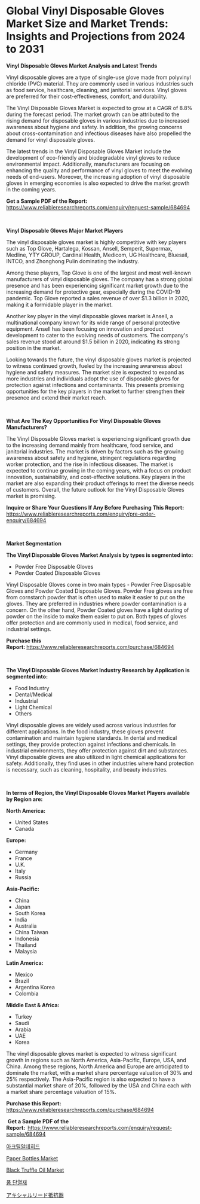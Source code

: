 <p><h1>Global Vinyl Disposable Gloves Market Size and Market Trends: Insights and Projections from 2024 to 2031</h1></p><p><strong>Vinyl Disposable Gloves Market Analysis and Latest Trends</strong></p>
<p><p>Vinyl disposable gloves are a type of single-use glove made from polyvinyl chloride (PVC) material. They are commonly used in various industries such as food service, healthcare, cleaning, and janitorial services. Vinyl gloves are preferred for their cost-effectiveness, comfort, and durability.</p><p>The Vinyl Disposable Gloves Market is expected to grow at a CAGR of 8.8% during the forecast period. The market growth can be attributed to the rising demand for disposable gloves in various industries due to increased awareness about hygiene and safety. In addition, the growing concerns about cross-contamination and infectious diseases have also propelled the demand for vinyl disposable gloves.</p><p>The latest trends in the Vinyl Disposable Gloves Market include the development of eco-friendly and biodegradable vinyl gloves to reduce environmental impact. Additionally, manufacturers are focusing on enhancing the quality and performance of vinyl gloves to meet the evolving needs of end-users. Moreover, the increasing adoption of vinyl disposable gloves in emerging economies is also expected to drive the market growth in the coming years.</p></p>
<p><strong>Get a Sample PDF of the Report:&nbsp;</strong> <a href="https://www.reliableresearchreports.com/enquiry/request-sample/684694">https://www.reliableresearchreports.com/enquiry/request-sample/684694</a></p>
<p>&nbsp;</p>
<p><strong>Vinyl Disposable Gloves Major Market Players</strong></p>
<p><p>The vinyl disposable gloves market is highly competitive with key players such as Top Glove, Hartalega, Kossan, Ansell, Semperit, Supermax, Medline, YTY GROUP, Cardinal Health, Medicom, UG Healthcare, Bluesail, INTCO, and Zhonghong Pulin dominating the industry. </p><p>Among these players, Top Glove is one of the largest and most well-known manufacturers of vinyl disposable gloves. The company has a strong global presence and has been experiencing significant market growth due to the increasing demand for protective gear, especially during the COVID-19 pandemic. Top Glove reported a sales revenue of over $1.3 billion in 2020, making it a formidable player in the market. </p><p>Another key player in the vinyl disposable gloves market is Ansell, a multinational company known for its wide range of personal protective equipment. Ansell has been focusing on innovation and product development to cater to the evolving needs of customers. The company's sales revenue stood at around $1.5 billion in 2020, indicating its strong position in the market. </p><p>Looking towards the future, the vinyl disposable gloves market is projected to witness continued growth, fueled by the increasing awareness about hygiene and safety measures. The market size is expected to expand as more industries and individuals adopt the use of disposable gloves for protection against infections and contaminants. This presents promising opportunities for the key players in the market to further strengthen their presence and extend their market reach.</p></p>
<p>&nbsp;</p>
<p><strong>What Are The Key Opportunities For Vinyl Disposable Gloves Manufacturers?</strong></p>
<p><p>The Vinyl Disposable Gloves market is experiencing significant growth due to the increasing demand mainly from healthcare, food service, and janitorial industries. The market is driven by factors such as the growing awareness about safety and hygiene, stringent regulations regarding worker protection, and the rise in infectious diseases. The market is expected to continue growing in the coming years, with a focus on product innovation, sustainability, and cost-effective solutions. Key players in the market are also expanding their product offerings to meet the diverse needs of customers. Overall, the future outlook for the Vinyl Disposable Gloves market is promising.</p></p>
<p><strong>Inquire or Share Your Questions If Any Before Purchasing This Report:</strong> <a href="https://www.reliableresearchreports.com/enquiry/pre-order-enquiry/684694">https://www.reliableresearchreports.com/enquiry/pre-order-enquiry/684694</a></p>
<p>&nbsp;</p>
<p><strong>Market Segmentation</strong></p>
<p><strong>The Vinyl Disposable Gloves Market Analysis by types is segmented into:</strong></p>
<p><ul><li>Powder Free Disposable Gloves</li><li>Powder Coated Disposable Gloves</li></ul></p>
<p><p>Vinyl Disposable Gloves come in two main types - Powder Free Disposable Gloves and Powder Coated Disposable Gloves. Powder Free gloves are free from cornstarch powder that is often used to make it easier to put on the gloves. They are preferred in industries where powder contamination is a concern. On the other hand, Powder Coated gloves have a light dusting of powder on the inside to make them easier to put on. Both types of gloves offer protection and are commonly used in medical, food service, and industrial settings.</p></p>
<p><strong>Purchase this Report:&nbsp;</strong><a href="https://www.reliableresearchreports.com/purchase/684694">https://www.reliableresearchreports.com/purchase/684694</a></p>
<p>&nbsp;</p>
<p><strong>The Vinyl Disposable Gloves Market Industry Research by Application is segmented into:</strong></p>
<p><ul><li>Food Industry</li><li>Dental/Medical</li><li>Industrial</li><li>Light Chemical</li><li>Others</li></ul></p>
<p><p>Vinyl disposable gloves are widely used across various industries for different applications. In the food industry, these gloves prevent contamination and maintain hygiene standards. In dental and medical settings, they provide protection against infections and chemicals. In industrial environments, they offer protection against dirt and substances. Vinyl disposable gloves are also utilized in light chemical applications for safety. Additionally, they find uses in other industries where hand protection is necessary, such as cleaning, hospitality, and beauty industries.</p></p>
<p>&nbsp;</p>
<p><strong>In terms of Region, the Vinyl Disposable Gloves Market Players available by Region are:</strong></p>
<p>
    <p> <strong> North America: </strong>
        <ul>
            <li>United States</li>
            <li>Canada</li>
        </ul>
        </p> 
    <p> <strong> Europe: </strong>
        <ul>
            <li>Germany</li>
            <li>France</li>
            <li>U.K.</li>
            <li>Italy</li>
            <li>Russia</li>
        </ul>
        </p> 
    <p> <strong> Asia-Pacific: </strong>
        <ul>
            <li>China</li>
            <li>Japan</li>
            <li>South Korea</li>
            <li>India</li>
            <li>Australia</li>
            <li>China Taiwan</li>
            <li>Indonesia</li>
            <li>Thailand</li>
            <li>Malaysia</li>
        </ul>
        </p> 
    <p> <strong> Latin America: </strong>
        <ul>
            <li>Mexico</li>
            <li>Brazil</li>
            <li>Argentina Korea</li>
            <li>Colombia</li>
        </ul>
        </p> 
    <p> <strong> Middle East & Africa: </strong>
        <ul>
            <li>Turkey</li>
            <li>Saudi</li>
            <li>Arabia</li>
            <li>UAE</li>
            <li>Korea</li>
        </ul>
    </p>
    </p>
<p><p>The vinyl disposable gloves market is expected to witness significant growth in regions such as North America, Asia-Pacific, Europe, USA, and China. Among these regions, North America and Europe are anticipated to dominate the market, with a market share percentage valuation of 30% and 25% respectively. The Asia-Pacific region is also expected to have a substantial market share of 20%, followed by the USA and China each with a market share percentage valuation of 15%.</p></p>
<p><strong>Purchase this Report: </strong><a href="https://www.reliableresearchreports.com/purchase/684694">https://www.reliableresearchreports.com/purchase/684694</a></p>
<p>&nbsp;<strong>Get a Sample PDF of the Report:&nbsp;&nbsp;</strong><a href="https://www.reliableresearchreports.com/enquiry/request-sample/684694">https://www.reliableresearchreports.com/enquiry/request-sample/684694</a></p>
<p><strong></strong></p>
<p><p><a href="https://github.com/vskv4779xr1/Market-Research-Report-List-1/blob/main/70790334908.md">아크릴알데히드</a></p><p><a href="https://github.com/juancolorado15/Market-Research-Report-List-1/blob/main/paper-bottles-market.md">Paper Bottles Market</a></p><p><a href="https://github.com/dx0328/Market-Research-Report-List-1/blob/main/black-truffle-oil-market.md">Black Truffle Oil Market</a></p><p><a href="https://github.com/CliftonFisher9067/Market-Research-Report-List-1/blob/main/76659314909.md">폼 단열재</a></p><p><a href="https://github.com/EmoryYundt1935/Market-Research-Report-List-1/blob/main/19941515338.md">アキシャルリード抵抗器</a></p></p>